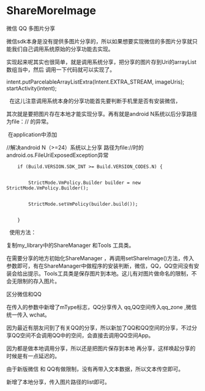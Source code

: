 # ShareMoreImage
微信 QQ 多图片分享


微信sdk本身是没有提供多图片分享的，所以如果想要实现微信的多图片分享就只能我们自己调用系统原始的分享功能去实现。
 
 
实现起来呢其实也很简单，就是调用系统分享，把分享的图片存到Uri的arrayList数组当中，然后 调用一下代码就可以实现了。


intent.putParcelableArrayListExtra(Intent.EXTRA_STREAM, imageUris);
startActivity(intent);

 
在这儿注意调用系统本身的分享功能首先要判断手机里是否有安装微信，


其次就是要把图片存在本地才能实现分享。再有就是android N系统以后分享路径为file：//  的异常。


 在application中添加
 
 
   //解决android N（>=24）系统以上分享 路径为file://时的 android.os.FileUriExposedException异常
   
   
        if (Build.VERSION.SDK_INT >= Build.VERSION_CODES.N) {
        
        
            StrictMode.VmPolicy.Builder builder = new StrictMode.VmPolicy.Builder();
            
            
            StrictMode.setVmPolicy(builder.build());
            
            
        }

 
 使用方法：
 
 
 复制my_library中的ShareManager 和Tools 工具类。
 
 
 在需要分享的地方初始化ShareManager ，再调用setShareImage()方法，传入参数即可，有在ShareManager中做程序的安装判断，微信，QQ，QQ空间没有安装会给出提示。Tools工具类是保存图片到本地。这儿有对图片做命名的限制，不会无限制的存入图片。
 

区分微信和QQ


在传入的参数中新增了mType标志，QQ分享传入 qq,QQ空间传入qq_zone ,微信统一传入 wchat。


因为最近有朋友问到了有关QQ的分享，所以新加了QQ和QQ空间的分享，不过分享QQ空间不会调用QQ中的空间，会直接去调用QQ空间App。


因为都是做本地调用分享，所以还是把图片保存到本地 再分享，这样唤起分享的时候是有一点延迟的。
      

由于新版微信 和 QQ有做限制，没有再带入文本数据，所以文本传空即可。

新增了本地分享，传入图片路径的list即可。
